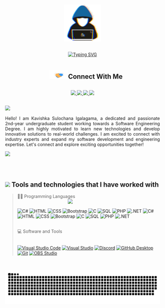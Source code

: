 <div align="center"><img src = "https://github.com/0xAbdulKhalid/0xAbdulKhalid/raw/main/assets/mdImages/about_me.gif" width = 120px></div>
<br>
<p align="center">
  <!-- Typing SVG by DenverCoder1 - https://github.com/DenverCoder1/readme-typing-svg -->
  <a href="https://git.io/typing-svg"><img src="https://readme-typing-svg.demolab.com?font=Calibri&weight=800&size=30&pause=1000&color=F7AA00&center=true&vCenter=true&random=false&width=435&lines=**+Welcome+to+My+GitHub+**;Software+Engineer+Undergraduate;Always+Learning+New+Things+!" alt="Typing SVG" /></a>

<div id="user-content-toc">
  <ul align="center">
    <summary><h2 style="display: inline-block"><img src="https://github.com/0xAbdulKhalid/0xAbdulKhalid/raw/main/assets/mdImages/handshake.gif" width ="60">Connect With Me</h2></summary>
  </ul>
</div>

<!-- Social icons section -->
<p align="center">
  <a href="https://www.linkedin.com/in/kavishka-sulochana/">
    <img src="https://img.shields.io/badge/Linkedin-%231DA1F2.svg?style=for-the-badge&logo=Linkedin&logoColor=white"/>
  </a>
  <a href="https://x.com/ksigalagama/">
    <img src="https://img.shields.io/badge/Twitter-%23000000.svg?style=for-the-badge&logo=X&logoColor=white"/>
  </a>
  <a href="https://www.facebook.com/kavishka.sulochan/">
    <img src="https://img.shields.io/badge/facebook-%231877F2.svg?style=for-the-badge&logo=facebook&logoColor=white"/>
  </a>
  <a href="https://www.instagram.com/kavishka_sulochana//">
    <img src="https://img.shields.io/badge/instagram-%23F56040.svg?style=for-the-badge&logo=instagram&logoColor=white"/>
  </a>
</p>
<br>

<img src="https://user-images.githubusercontent.com/73097560/115834477-dbab4500-a447-11eb-908a-139a6edaec5c.gif">

<p align="justify">
  Hello! I am Kavishka Sulochana Igalagama, a dedicated and passionate 2nd-year undergraduate student working towards a Software Engineering Degree. I am highly motivated to learn new technologies and develop innovative solutions to real-world challenges. I am excited to connect with industry experts and expand my software development and engineering expertise. Let's connect and explore exciting opportunities together!
</p>

<img src="https://user-images.githubusercontent.com/73097560/115834477-dbab4500-a447-11eb-908a-139a6edaec5c.gif">

<br><br>

## <img src="https://media2.giphy.com/media/QssGEmpkyEOhBCb7e1/giphy.gif?cid=ecf05e47a0n3gi1bfqntqmob8g9aid1oyj2wr3ds3mg700bl&rid=giphy.gif" width ="25">  Tools and technologies that I have worked with
  > 👨‍💻 Programming Languages <picture> <img align="right" src="https://github.com/7oSkaaa/7oSkaaa/blob/main/Images/Right_Side.gif?raw=true" width = 300px></picture>
    <p align="left">
      <br>
      <a><img src="https://skillicons.dev/icons?i=cs" width="48" height="48" alt="C#" /></a>
      <a><img src="https://skillicons.dev/icons?i=html" width="48" height="48" alt="HTML" /></a>
      <a><img src="https://skillicons.dev/icons?i=css" width="48" height="48" alt="CSS" /></a>
      <a><img src="https://skillicons.dev/icons?i=bootstrap" width="48" height="48" alt="Bootstrap" /></a>
      <a><img src="https://skillicons.dev/icons?i=c" width="48" height="48" alt="C" /></a>
      <a><img src="https://skillicons.dev/icons?i=mysql" width="48" height="48" alt="SQL" /></a>
      <a><img src="https://skillicons.dev/icons?i=php" width="48" height="48" alt="PHP" /></a>
      <a><img src="https://skillicons.dev/icons?i=dotnet" width="48" height="48" alt=".NET" /></a>
      <a><img src="https://skillicons.dev/icons?i=cs" width="48" height="48" alt="C#" /></a>
      <a><img src="https://skillicons.dev/icons?i=html" width="48" height="48" alt="HTML" /></a>
      <a><img src="https://skillicons.dev/icons?i=css" width="48" height="48" alt="CSS" /></a>
      <a><img src="https://skillicons.dev/icons?i=bootstrap" width="48" height="48" alt="Bootstrap" /></a>
      <a><img src="https://skillicons.dev/icons?i=c" width="48" height="48" alt="C" /></a>
      <a><img src="https://skillicons.dev/icons?i=mysql" width="48" height="48" alt="SQL" /></a>
      <a><img src="https://skillicons.dev/icons?i=php" width="48" height="48" alt="PHP" /></a>
      <a><img src="https://skillicons.dev/icons?i=dotnet" width="48" height="48" alt=".NET" /></a>
    </p>
    <br>
  > 💻 Software and Tools
    <p align="left">
    <br>
      <a href="#"><img alt="Visual Studio Code" src="https://img.shields.io/badge/Visual%20Studio%20Code-0078d7.svg?logo=visual-studio-code&logoColor=white"></a>
      <a href="#"><img alt="Visual Studio" src="https://img.shields.io/badge/Visual%20Studio-5C2D91.svg?logo=visual-studio&logoColor=white"></a>
      <a href="#"><img alt="Discord" src="https://img.shields.io/badge/-Discord-5865F2.svg?logo=discord&logoColor=white"></a>
      <a href="#"><img alt="GitHub Desktop" src="https://img.shields.io/badge/GitHub%20Desktop-8034A9.svg?logo=github&logoColor=white"></a>
      <a href="#"><img alt="Git" src="https://img.shields.io/badge/Git-F05033.svg?logo=git&logoColor=white"></a>
      <a href="#"><img alt="OBS Studio" src="https://img.shields.io/badge/-OBS-302E31?logo=obs-studio&logoColor=white"></a><br>
    </p>
##
<br>
<!--- snake -->
<div align="center">
  <img  src="https://github.com/1999AZZAR/1999AZZAR/blob/readme/resources/img/grid-snake.svg"
       alt="snake" /></a>
</div>
